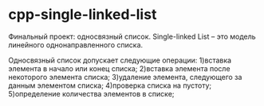 # cpp-single-linked-list
Финальный проект: односвязный список.
Single-linked List – это модель линейного однонаправленного списка.

Односвязный список допускает следующие операции:
1)вставка элемента в начало или конец списка;
2)вставка элемента после некоторого элемента списка;
3)удаление элемента, следующего за данным элементом спискa;
4)проверка списка на пустоту;
5)определение количества элементов в списке;
